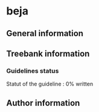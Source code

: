 # beja 
## General information 

## Treebank information 

### Guidelines status

Statut of the guideline : 0% written

## Author information 


